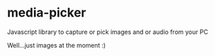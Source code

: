 # media-picker
Javascript library to capture or pick  images and or audio from your PC

Well...just images at the moment :)

